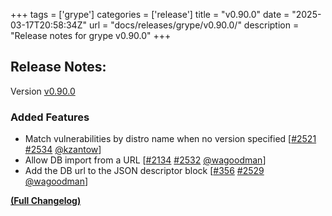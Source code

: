 +++
tags = ['grype']
categories = ['release']
title = "v0.90.0"
date = "2025-03-17T20:58:34Z"
url = "docs/releases/grype/v0.90.0/"
description = "Release notes for grype v0.90.0"
+++

## Release Notes:
Version [v0.90.0](https://github.com/anchore/grype/releases/tag/v0.90.0)

### Added Features

- Match vulnerabilities by distro name when no version specified [[#2521](https://github.com/anchore/grype/issues/2521) [#2534](https://github.com/anchore/grype/pull/2534) [@kzantow](https://github.com/kzantow)]
- Allow DB import from a URL [[#2134](https://github.com/anchore/grype/issues/2134) [#2532](https://github.com/anchore/grype/pull/2532) [@wagoodman](https://github.com/wagoodman)]
- Add the DB url to the JSON descriptor block [[#356](https://github.com/anchore/grype/issues/356) [#2529](https://github.com/anchore/grype/pull/2529) [@wagoodman](https://github.com/wagoodman)]

**[(Full Changelog)](https://github.com/anchore/grype/compare/v0.89.1...v0.90.0)**
